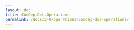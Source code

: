 ```yaml
---
layout: doc
title: ConDep.Dsl.Operations
permalink: /docs/3-0/operations/condep-dsl-operations/
---
```


<script type="text/javascript">
<!--
window.location = "/condep-dsl-operations/3-0/"
//-->
</script>
